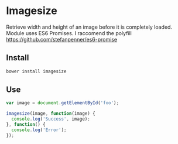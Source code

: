 # Imagesize
Retrieve width and height of an image before it is completely loaded.
Module uses ES6 Promises. I raccomend the polyfill https://github.com/stefanpenner/es6-promise

## Install

```sh
bower install imagesize
```

## Use

```javascript
var image = document.getElementById('foo');

imagesize(image, function(image) {
  console.log('Success', image);
}, function() {
  console.log('Error');
});
```